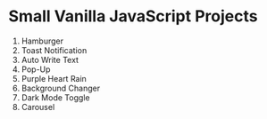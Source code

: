 # Small Vanilla JavaScript Projects

1. Hamburger
2. Toast Notification
3. Auto Write Text
4. Pop-Up
5. Purple Heart Rain
6. Background Changer
7. Dark Mode Toggle
8. Carousel
